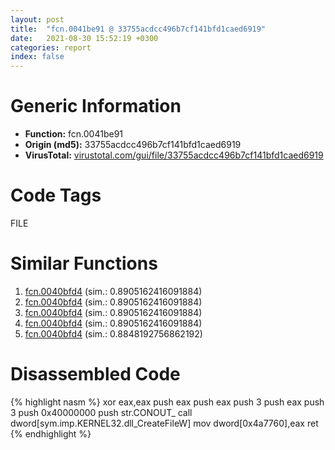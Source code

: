 ```yaml
---
layout: post
title:  "fcn.0041be91 @ 33755acdcc496b7cf141bfd1caed6919"
date:   2021-08-30 15:52:19 +0300
categories: report
index: false
---
```


# Generic Information
- **Function:** fcn.0041be91
- **Origin (md5):** 33755acdcc496b7cf141bfd1caed6919
- **VirusTotal:** [virustotal.com/gui/file/33755acdcc496b7cf141bfd1caed6919][virustotal_ref]

# Code Tags
<span class="tag" id="FILE">FILE</span>


# Similar Functions

1. [fcn.0040bfd4][similar_1_ref] (sim.: 0.8905162416091884)
2. [fcn.0040bfd4][similar_2_ref] (sim.: 0.8905162416091884)
3. [fcn.0040bfd4][similar_3_ref] (sim.: 0.8905162416091884)
4. [fcn.0040bfd4][similar_4_ref] (sim.: 0.8905162416091884)
5. [fcn.0040bfd4][similar_5_ref] (sim.: 0.8848192756862192)


# Disassembled Code

{% highlight nasm %}
xor eax,eax
push eax
push eax
push 3
push eax
push 3
push 0x40000000
push str.CONOUT_
call dword[sym.imp.KERNEL32.dll_CreateFileW]
mov dword[0x4a7760],eax
ret 
{% endhighlight %}


[similar_1_ref]: /report/fcn.0040bfd4@7d7a77f0ddfb4102b56acb118a2d8125
[similar_2_ref]: /report/fcn.0040bfd4@86da4bf04453e93d2b85b0434a4b1ddb
[similar_3_ref]: /report/fcn.0040bfd4@df122b321cb85208f7078f98486a1c28
[similar_4_ref]: /report/fcn.0040bfd4@bad32ff52bca2de2c6feaa30f676dcbc
[similar_5_ref]: /report/fcn.0040bfd4@48311276b3cd8adebcd777f7aad326b2
[virustotal_ref]: https://www.virustotal.com/gui/file/33755acdcc496b7cf141bfd1caed6919
